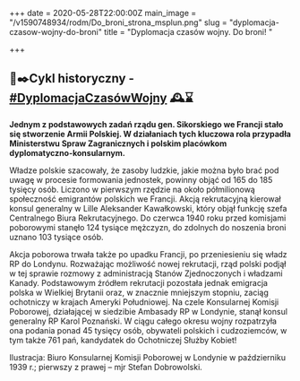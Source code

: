 +++
date = 2020-05-28T22:00:00Z
main_image = "/v1590748934/rodm/Do_broni_strona_msplun.png"
slug = "dyplomacja-czasow-wojny-do-broni"
title = "Dyplomacja czasów wojny. Do broni! "

+++
## 📜✒️Cykl historyczny - [#DyplomacjaCzasówWojny](https://www.facebook.com/hashtag/dyplomacjaczas%C3%B3wwojny?source=feed_text&epa=HASHTAG&__xts__%5B0%5D=68.ARBGHv06gMDPAP6cd_qLlWcu3dciHV2_8SSgZBiyVLxZ_itchJhmv3nux0NGgK91KtHYU0Brr3ZXP7EknCFcfZXgOQVB75RYqTHjyUzma4tPbuyw7ehIuuq7ek6Wha37paxxhIQzuJij148U9QmX1sdAC4i7hCkVPRuWWuJRoCyF3oXkQVL_JeUvit877a4Ovcr_i1H1LiEm9bbb8QL7WQ-wrpsMVQMM9ihAm3Q5a7snfVklcesGPJCSx1X9aU5JeOSrL2ZnBlYeOgdgm7X77hFXV57IR6Z9gfVNhq9hLGfdJ_tDEod04DsaOt_ONRwmFxWCDygDH5aW9KfGvRAkJIc&__tn__=%2ANK-R) 🕰⌛️

**Jednym z podstawowych zadań rządu gen. Sikorskiego we Francji stało się stworzenie Armii Polskiej. W działaniach tych kluczowa rola przypadła Ministerstwu Spraw Zagranicznych i polskim placówkom dyplomatyczno-konsularnym.** 

Władze polskie szacowały, że zasoby ludzkie, jakie można było brać pod uwagę w procesie formowania jednostek, powinny objąć od 165 do 185 tysięcy osób. Liczono w pierwszym rzędzie na około półmilionową społeczność emigrantów polskich we Francji. Akcją rekrutacyjną kierował konsul generalny w Lille Aleksander Kawałkowski, który objął funkcję szefa Centralnego Biura Rekrutacyjnego. Do czerwca 1940 roku przed komisjami poborowymi stanęło 124 tysiące mężczyzn, do zdolnych do noszenia broni uznano 103 tysiące osób.

Akcja poborowa trwała także po upadku Francji, po przeniesieniu się władz RP do Londynu. Rozważając możliwość nowej rekrutacji, rząd polski podjął w tej sprawie rozmowy z administracją Stanów Zjednoczonych i władzami Kanady. Podstawowym źródłem rekrutacji pozostała jednak emigracja polska w Wielkiej Brytanii oraz, w znacznie mniejszym stopniu, zaciąg ochotniczy w krajach Ameryki Południowej. Na czele Konsularnej Komisji Poborowej, działającej w siedzibie Ambasady RP w Londynie, stanął konsul generalny RP Karol Poznański. W ciągu całego okresu wojny rozpatrzyła ona podania ponad 45 tysięcy osób, obywateli polskich i cudzoziemców, w tym także 761 pań, kandydatek do Ochotniczej Służby Kobiet!

Ilustracja: Biuro Konsularnej Komisji Poborowej w Londynie w październiku 1939 r.; pierwszy z prawej – mjr Stefan Dobrowolski.